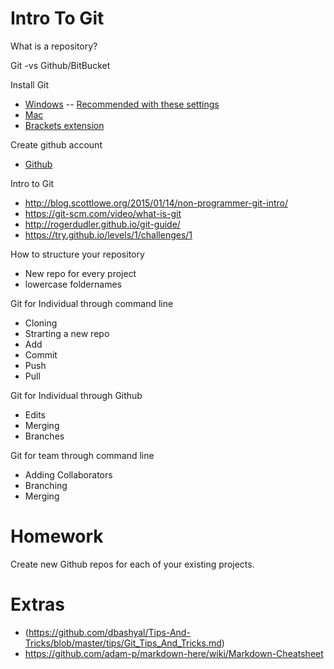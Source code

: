 # Intro To Git

What is a repository?

Git -vs Github/BitBucket

Install Git
- [Windows](https://git-for-windows.github.io/)
-- [Recommended with these settings](https://raw.githubusercontent.com/zaggino/brackets-git/master/screenshots/gitInstall.png)
- [Mac](https://git-scm.com/download/mac)
- [Brackets extension](https://github.com/zaggino/brackets-git)

Create github account
- [Github](https://github.com/)

Intro to Git

- http://blog.scottlowe.org/2015/01/14/non-programmer-git-intro/
- https://git-scm.com/video/what-is-git
- http://rogerdudler.github.io/git-guide/
- https://try.github.io/levels/1/challenges/1




How to structure your repository
- New repo for every project
- lowercase foldernames

Git for Individual through command line
- Cloning
- Strarting a new repo
- Add
- Commit
- Push
- Pull

Git for Individual through Github
- Edits
- Merging
- Branches


Git for team through command line
- Adding Collaborators
- Branching
- Merging


Homework
=======
Create new Github repos for each of your existing projects.




Extras
======
- (https://github.com/dbashyal/Tips-And-Tricks/blob/master/tips/Git_Tips_And_Tricks.md)
- https://github.com/adam-p/markdown-here/wiki/Markdown-Cheatsheet
